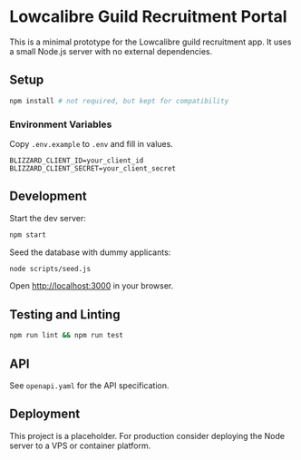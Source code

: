 # Lowcalibre Guild Recruitment Portal

This is a minimal prototype for the Lowcalibre guild recruitment app. It uses a small Node.js server with no external dependencies.

## Setup

```bash
npm install # not required, but kept for compatibility
```

### Environment Variables
Copy `.env.example` to `.env` and fill in values.

```
BLIZZARD_CLIENT_ID=your_client_id
BLIZZARD_CLIENT_SECRET=your_client_secret
```

## Development

Start the dev server:

```bash
npm start
```

Seed the database with dummy applicants:

```bash
node scripts/seed.js
```

Open <http://localhost:3000> in your browser.

## Testing and Linting

```bash
npm run lint && npm run test
```

## API
See `openapi.yaml` for the API specification.

## Deployment
This project is a placeholder. For production consider deploying the Node server to a VPS or container platform.
